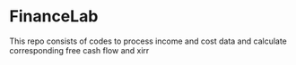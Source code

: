 # FinanceLab

This repo consists of codes to process income and cost data and calculate corresponding free cash flow and xirr
